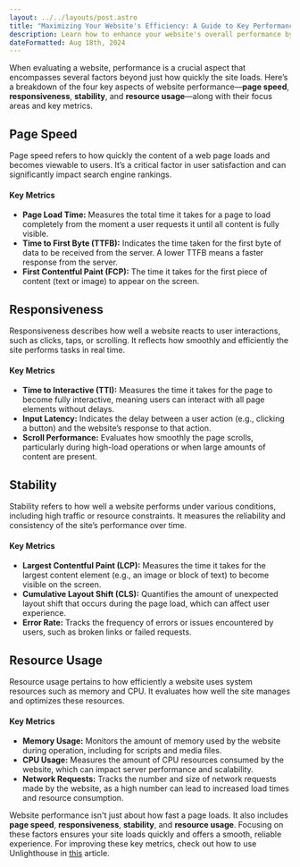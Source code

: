 ```yaml
---
layout: ../../layouts/post.astro
title: "Maximizing Your Website's Efficiency: A Guide to Key Performance Metrics"
description: Learn how to enhance your website's overall performance by understanding and optimizing critical metrics like page speed, responsiveness, stability, and resource usage.
dateFormatted: Aug 18th, 2024
---
```


When evaluating a website, performance is a crucial aspect that encompasses several factors beyond just how quickly the site loads. Here’s a breakdown of the four key aspects of website performance—**page speed**, **responsiveness**, **stability**, and **resource usage**—along with their focus areas and key metrics.

## **Page Speed**

Page speed refers to how quickly the content of a web page loads and becomes viewable to users. It’s a critical factor in user satisfaction and can significantly impact search engine rankings.

#### **Key Metrics**
- **Page Load Time:** Measures the total time it takes for a page to load completely from the moment a user requests it until all content is fully visible.
- **Time to First Byte (TTFB):** Indicates the time taken for the first byte of data to be received from the server. A lower TTFB means a faster response from the server.
- **First Contentful Paint (FCP):** The time it takes for the first piece of content (text or image) to appear on the screen.


## **Responsiveness**

Responsiveness describes how well a website reacts to user interactions, such as clicks, taps, or scrolling. It reflects how smoothly and efficiently the site performs tasks in real time.

#### **Key Metrics**
- **Time to Interactive (TTI):** Measures the time it takes for the page to become fully interactive, meaning users can interact with all page elements without delays.
- **Input Latency:** Indicates the delay between a user action (e.g., clicking a button) and the website’s response to that action.
- **Scroll Performance:** Evaluates how smoothly the page scrolls, particularly during high-load operations or when large amounts of content are present.

## **Stability**

Stability refers to how well a website performs under various conditions, including high traffic or resource constraints. It measures the reliability and consistency of the site’s performance over time.

#### **Key Metrics**
- **Largest Contentful Paint (LCP):** Measures the time it takes for the largest content element (e.g., an image or block of text) to become visible on the screen.
- **Cumulative Layout Shift (CLS):** Quantifies the amount of unexpected layout shift that occurs during the page load, which can affect user experience.
- **Error Rate:** Tracks the frequency of errors or issues encountered by users, such as broken links or failed requests.

## **Resource Usage**

Resource usage pertains to how efficiently a website uses system resources such as memory and CPU. It evaluates how well the site manages and optimizes these resources.

#### **Key Metrics**
- **Memory Usage:** Monitors the amount of memory used by the website during operation, including for scripts and media files.
- **CPU Usage:** Measures the amount of CPU resources consumed by the website, which can impact server performance and scalability.
- **Network Requests:** Tracks the number and size of network requests made by the website, as a high number can lead to increased load times and resource consumption.


Website performance isn't just about how fast a page loads. It also includes **page speed**, **responsiveness**, **stability**, and **resource usage**. Focusing on these factors ensures your site loads quickly and offers a smooth, reliable experience. For improving these key metrics, check out how to use Unlighthouse in [this](/post/unlighthouse) article.